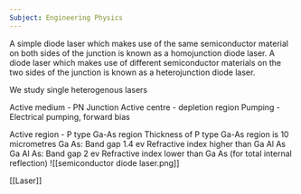 ```yaml
---
Subject: Engineering Physics
---
```


A simple diode laser which makes use of the same semiconductor material on both sides of the junction is known as a homojunction diode laser.
A diode laser which makes use of different semiconductor materials on the two sides of the junction is known as a heterojunction diode laser.

We study single heterogenous lasers

Active medium - PN Junction
Active centre - depletion region
Pumping - Electrical pumping, forward bias

Active region - P type Ga-As region
Thickness of P type Ga-As region is 10 micrometres
Ga As:
	Band gap 1.4 ev
	Refractive index higher than Ga Al As
Ga Al As:
	Band gap 2 ev
	Refractive index lower than Ga As (for total internal reflection)
![[semiconductor diode laser.png]]

[[Laser]]
